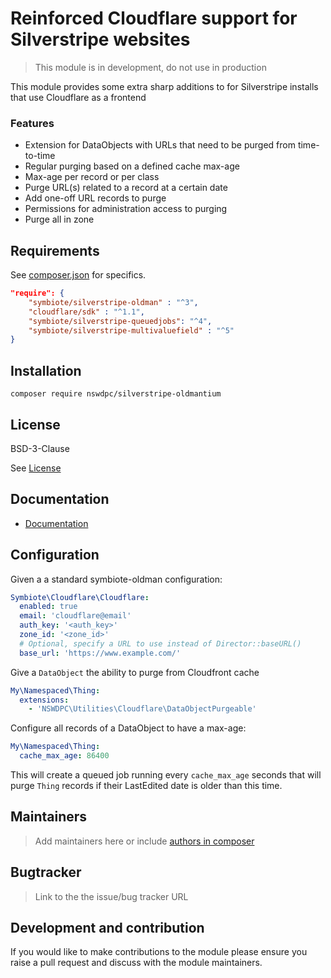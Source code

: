 # Reinforced Cloudflare support for Silverstripe websites

> This module is in development, do not use in production

This module provides some extra sharp additions to for Silverstripe installs that use Cloudflare as a frontend

### Features

- Extension for DataObjects with URLs that need to be purged from time-to-time
- Regular purging based on a defined cache max-age
- Max-age per record or per class
- Purge URL(s) related to a record at a certain date
- Add one-off URL records to purge
- Permissions for administration access to purging
- Purge all in zone

## Requirements

See [composer.json](./composer.json) for specifics.

```json
"require": {
    "symbiote/silverstripe-oldman" : "^3",
    "cloudflare/sdk" : "^1.1",
    "symbiote/silverstripe-queuedjobs": "^4",
    "symbiote/silverstripe-multivaluefield" : "^5"
}
```

## Installation

```shell
composer require nswdpc/silverstripe-oldmantium
```

## License

BSD-3-Clause

See [License](./LICENSE.md)

## Documentation

* [Documentation](./docs/en/001_index.md)


## Configuration

Given a a standard symbiote-oldman configuration:

```yaml
Symbiote\Cloudflare\Cloudflare:
  enabled: true
  email: 'cloudflare@email'
  auth_key: '<auth_key>'
  zone_id: '<zone_id>'
  # Optional, specify a URL to use instead of Director::baseURL()
  base_url: 'https://www.example.com/'
```

Give a `DataObject` the ability to purge from Cloudfront cache

```yaml
My\Namespaced\Thing:
  extensions:
    - 'NSWDPC\Utilities\Cloudflare\DataObjectPurgeable'
```

Configure all records of a DataObject to have a max-age:
```yaml
My\Namespaced\Thing:
  cache_max_age: 86400
```

This will create a queued job running every ```cache_max_age``` seconds that will purge `Thing` records if their LastEdited date is older than this time.


## Maintainers

> Add maintainers here or include [authors in composer](https://getcomposer.org/doc/04-schema.md#authors)

## Bugtracker

> Link to the the issue/bug tracker URL

## Development and contribution

If you would like to make contributions to the module please ensure you raise a pull request and discuss with the module maintainers.
